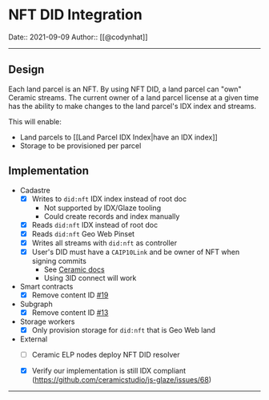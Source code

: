 # NFT DID Integration
Date:: 2021-09-09
Author:: [[@codynhat]]

---

## Design
Each land parcel is an NFT. By using NFT DID, a land parcel can "own" Ceramic streams. The current owner of a land parcel license at a given time has the ability to make changes to the land parcel's IDX index and streams.

This will enable:
- Land parcels to [[Land Parcel IDX Index|have an IDX index]]
- Storage to be provisioned per parcel

## Implementation
- Cadastre
	- [x] Writes to `did:nft` IDX index instead of root doc
		- Not supported by IDX/Glaze tooling
		- Could create records and index manually
	- [x] Reads `did:nft` IDX instead of root doc
	- [x] Reads `did:nft` Geo Web Pinset
	- [x] Writes all streams with `did:nft` as controller
	- [x] User's DID must have a `CAIP10Link` and be owner of NFT when signing commits
		- See [Ceramic docs][1]
		- Using 3ID connect will work
- Smart contracts
	- [x] Remove content ID [#19](https://github.com/Geo-Web-Project/core-contracts/pull/19)
- Subgraph
	- [x] Remove content ID [#13](https://github.com/Geo-Web-Project/geo-web-subgraph/pull/13)
- Storage workers
	- [x] Only provision storage for `did:nft` that is Geo Web land
- External
	- [ ] Ceramic ELP nodes deploy NFT DID resolver
	- [x] Verify our implementation is still IDX compliant (https://github.com/ceramicstudio/js-glaze/issues/68)


---
[1]: https://developers.ceramic.network/authentication/nft-did/method/